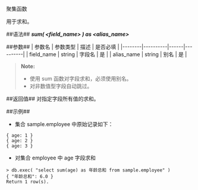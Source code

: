 
聚集函数

用于求和。

##语法##
***sum( \<field_name\> ) as \<alias_name\>***

##参数##
| 参数名 | 参数类型 | 描述 | 是否必填 |
|--------|----------|------|----------|
| field_name | string | 字段名  | 是 |
| alias_name | string | 别名  | 是 |
>**Note:**
>
> * 使用 sum 函数对字段求和，必须使用别名。
> * 对非数值型字段自动跳过。

##返回值##
对指定字段所有值的求和。

##示例##

   * 集合 sample.employee 中原始记录如下：

   ```lang-json
   { age: 1 }
   { age: 2 }
   { age: 3 }
   ```

   * 对集合 employee 中 age 字段求和 

   ```lang-javascript
   > db.exec( "select sum(age) as 年龄总和 from sample.employee" )
   { "年龄总和": 6.0 }
   Return 1 row(s).
   ```
